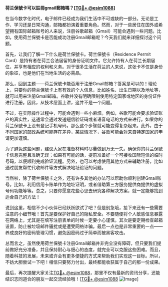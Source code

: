 **荷兰保號卡可以註冊gmail郵箱嗎？[[TG💪+ @esim1088](https://t.me/s/esim1088)]**

在当今数字化时代，电子邮件已经成为我们生活中不可或缺的一部分。无论是工作、学习还是日常沟通，邮箱都扮演着重要角色。然而，对于一些居住在国外或希望拥有国际邮箱账号的人来说，注册谷歌邮箱（Gmail）可能会遇到一些问题。比如，使用荷兰保號卡是否能成功注册Gmail邮箱呢？今天我们就来详细探讨这个问题。

首先，让我们了解一下什么是荷兰保號卡。荷兰保號卡（Residence Permit Card）是持有者在荷兰合法居留的身份证明文件。它允许持有人在荷兰长期居住，并享有相应的权利和义务。对于很多生活在荷兰的人来说，这张卡不仅是身份的象征，也是他们在当地生活的必需品。

那么，回到主题——荷兰保號卡能否用于注册Gmail邮箱？答案是可以的！理论上，只要你的荷兰保號卡上有有效的个人信息，比如姓名、出生日期以及地址等，就可以用来注册Gmail邮箱。谷歌并没有明确限制使用特定国家或地区的身份证件进行注册。因此，从技术层面上讲，这并不是一个问题。

不过，在实际操作过程中，可能会遇到一些小麻烦。例如，谷歌可能会要求验证账户的真实性，这通常会通过发送短信验证码或者语音电话的方式来进行。如果你的荷兰保號卡上没有登记手机号码，那么这个步骤就可能变得复杂起来。此外，由于不同国家的邮政系统可能存在差异，某些情况下，谷歌可能会对来自特定国家的申请更加谨慎。

为了避免这些问题，建议大家在准备材料时尽量做到万无一失。确保你的荷兰保號卡信息完整且准确无误；如果有可能的话，提前准备好一个可接收国际短信的临时号码，以便顺利完成验证流程。另外，也可以考虑使用其他方式来辅助注册，比如通过朋友帮忙代收邮件等方式解决地址验证的问题。

当然啦，除了荷兰保號卡之外，还有许多其他的办法可以帮助你顺利创建Gmail账号。比如，利用信用卡账单作为地址证明，或者借助第三方服务提供商提供的虚拟号码功能等等。总之，只要你愿意花些心思去研究各种解决方案，就一定能够找到适合自己的方法！

说到这里，相信不少小伙伴已经跃跃欲试了吧？但是别急哦，接下来还有一些需要注意的小细节哦！首先是要保护好自己的隐私安全。不要随便将个人敏感信息暴露在网络上，尤其是在填写注册表单的时候一定要小心谨慎。其次是要定期检查邮箱设置，防止被垃圾邮件骚扰或是遭受网络诈骗。最后一点也是非常重要的一点——养成良好的密码管理习惯，避免因密码过于简单而被黑客攻击。

总而言之，虽然使用荷兰保號卡注册Gmail邮箱并非完全没有障碍，但只要我们提前做好充分准备，并且保持耐心与细心的态度，就完全可以克服这些困难。而且，随着科技的发展，未来或许会有更多便捷的方式来帮助我们实现这一目标。所以，不妨大胆尝试一下吧！相信只要努力付出，最终都能收获属于自己的那一份成果。

最后，再次提醒大家关注[TG💪+ @esim1088](https://t.me/s/esim1088)，那里不仅有最新的资讯分享，还能结识志同道合的朋友一起交流经验哦！[[TG💪+ @esim1088](https://t.me/s/esim1088) ![Image](https://i.postimg.cc/4NQfJmqS/Snipaste-2025-05-13-00-14-12.png)]